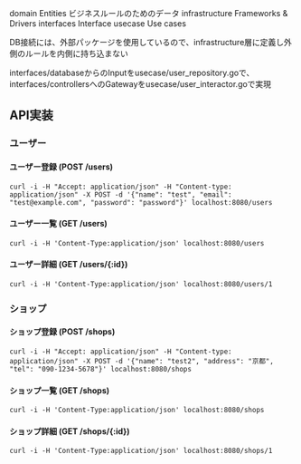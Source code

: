 domain	Entities ビジネスルールのためのデータ
infrastructure	Frameworks & Drivers
interfaces	Interface
usecase	Use cases

DB接続には、外部パッケージを使用しているので、infrastructure層に定義し外側のルールを内側に持ち込まない

interfaces/databaseからのInputをusecase/user_repository.goで、interfaces/controllersへのGatewayをusecase/user_interactor.goで実現


## API実装

### ユーザー

#### ユーザー登録 (POST /users)
`curl -i -H "Accept: application/json" -H "Content-type: application/json" -X POST -d '{"name": "test", "email": "test@example.com", "password": "password"}' localhost:8080/users`

#### ユーザー一覧 (GET /users)
`curl -i -H 'Content-Type:application/json' localhost:8080/users`

#### ユーザー詳細 (GET /users/{:id})
`curl -i -H 'Content-Type:application/json' localhost:8080/users/1`


### ショップ
#### ショップ登録 (POST /shops)
`curl -i -H "Accept: application/json" -H "Content-type: application/json" -X POST -d '{"name": "test2", "address": "京都", "tel": "090-1234-5678"}' localhost:8080/shops`

#### ショップ一覧 (GET /shops)
`curl -i -H 'Content-Type:application/json' localhost:8080/shops`

#### ショップ詳細 (GET /shops/{:id})
`curl -i -H 'Content-Type:application/json' localhost:8080/shops/1`